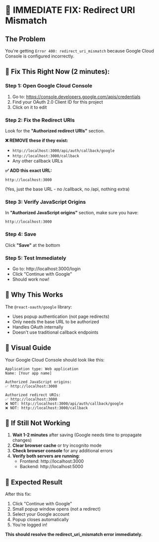 # 🚨 IMMEDIATE FIX: Redirect URI Mismatch

## The Problem
You're getting `Error 400: redirect_uri_mismatch` because Google Cloud Console is configured incorrectly.

## 🔧 **Fix This Right Now (2 minutes):**

### **Step 1: Open Google Cloud Console**
1. Go to: https://console.developers.google.com/apis/credentials
2. Find your OAuth 2.0 Client ID for this project
3. Click on it to edit

### **Step 2: Fix the Redirect URIs**
Look for the **"Authorized redirect URIs"** section.

**❌ REMOVE these if they exist:**
- `http://localhost:3000/api/auth/callback/google`
- `http://localhost:3000/callback`
- Any other callback URLs

**✅ ADD this exact URL:**
```
http://localhost:3000
```
(Yes, just the base URL - no /callback, no /api, nothing extra)

### **Step 3: Verify JavaScript Origins**
In **"Authorized JavaScript origins"** section, make sure you have:
```
http://localhost:3000
```

### **Step 4: Save**
Click **"Save"** at the bottom

### **Step 5: Test Immediately**
- Go to: http://localhost:3000/login
- Click "Continue with Google"
- Should work now!

## 🎯 **Why This Works**

The `@react-oauth/google` library:
- Uses popup authentication (not page redirects)
- Only needs the base URL to be authorized
- Handles OAuth internally
- Doesn't use traditional callback endpoints

## 📱 **Visual Guide**

Your Google Cloud Console should look like this:

```
Application type: Web application
Name: [Your app name]

Authorized JavaScript origins:
✅ http://localhost:3000

Authorized redirect URIs:
✅ http://localhost:3000
❌ NOT: http://localhost:3000/api/auth/callback/google
❌ NOT: http://localhost:3000/callback
```

## 🔄 **If Still Not Working**

1. **Wait 1-2 minutes** after saving (Google needs time to propagate changes)
2. **Clear browser cache** or try incognito mode
3. **Check browser console** for any additional errors
4. **Verify both servers are running**:
   - Frontend: http://localhost:3000
   - Backend: http://localhost:5000

## 🎉 **Expected Result**

After this fix:
1. Click "Continue with Google"
2. Small popup window opens (not a redirect)
3. Select your Google account
4. Popup closes automatically
5. You're logged in!

**This should resolve the redirect_uri_mismatch error immediately.**